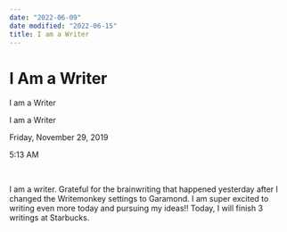```yaml
---
date: "2022-06-09"
date modified: "2022-06-15"
title: I am a Writer
---
```


# I Am a Writer
I am a Writer

I am a Writer

Friday, November 29, 2019

5:13 AM

 

I am a writer. Grateful for the brainwriting that happened yesterday after I changed the Writemonkey settings to Garamond. I am super excited to writing even more today and pursuing my ideas!! Today, I will finish 3 writings at Starbucks.
